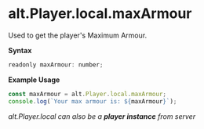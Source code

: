 # alt.Player.local.maxArmour

Used to get the player's Maximum Armour.

**Syntax**

```js
readonly maxArmour: number;
```

**Example Usage**

```js
const maxArmour = alt.Player.local.maxArmour;
console.log(`Your max armour is: ${maxArmour}`);
```

_alt.Player.local can also be a **player instance** from server_
